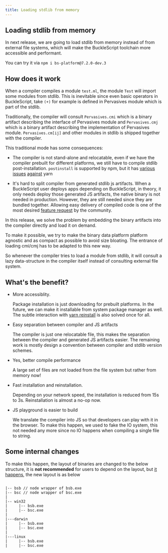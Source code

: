 ```yaml
---
title: Loading stdlib from memory
---
```


## Loading stdlib from memory

In next release, we are going to load stdlib from memory instead of from external file systems, which will make the BuckleScript toolchain more accessible and performant.

You can try it via `npm i bs-platform@7.2.0-dev.3`

## How does it work

When a compiler compiles a module `test.ml`, the module `Test` will import some modules from stdlib. This is inevitable since even basic operators in BuckleScript, take `(+)` for example is defined in Pervasives module which is part of the stdlib. 

Traditionally, the compiler will consult `Pervasives.cmi` which is a binary artifact describing the interface of Pervasives module and `Pervasives.cmj` which is a binary artifact describing the implementation of Pervasives module. `Pervasives.cm[ij]` and other modules in stdlib is shipped together with the compiler. 


This traditional mode has some consequences:

- The compiler is not stand-alone and relocatable, even if we have the compiler prebuilt for different platforms, we still have to compile stdlib post-installation. `postinstall` is supported by npm, but it has [various](https://github.com/BuckleScript/bucklescript/issues/3213) [issues](https://github.com/BuckleScript/bucklescript/issues/2799) [against](https://github.com/BuckleScript/bucklescript/issues/3254) yarn

- It's hard to split compiler from generated stdlib js artifacts. When a BuckleScript user deploys apps depending on BuckleScript, in theory, it only needs deploy those generated JS artifacts, the native binary is not needed in production. However, they are still needed since they are bundled together. Allowing easy delivery of compiled code is one of the most desired [feature request](https://github.com/BuckleScript/bucklescript/issues/2772) by the community.


In this release, we solve the problem by embedding the binary artifacts into the compiler directly and load it on demand. 

To make it possible, we try to make the binary data platform platform agnostic and as compact as possible to avoid size bloating. The entrance of loading cmi/cmj has to be adapted to this new way.

So whenever the compiler tries to load a module from stdlib, it will consult a lazy data-structure in the compiler itself instead of consulting external file system.

## What's the benefit?

- More accessiblity.
  
  Package installation is just downloading for prebuilt platforms. In the future, we can make it installable from system package manager as well. The subtle interaction with [yarn reinstall](https://github.com/BuckleScript/bucklescript/issues/2799) is also solved once for all.


- Easy separation between compiler and JS artifacts

    The compiler is just one relocatable file, this makes the separation between the compiler and generated JS artifacts easier. The remaining work is mostly design a convention between compiler and stdlib version schemes.

- Yes, better compile performance

    A large set of files are not loaded from the file system but rather from memory now!

- Fast installation and reinstallation.

    Depending on your network speed, the installation is reduced from 15s to 3s. Reinstallation is almost a no-op now.    
<!-- TODO: collect data points later -->

- JS playground is easier to build 
    
    We translate the compiler into JS so that developers can play with it in the browser.  To make this happen, we used to fake the IO system, this not needed any more since no IO happens when compiling a single file to string.


## Some internal changes

To make this happen, the layout of binaries are changed to the below structure, it is **not recommended** for users to depend on the layout, but [it happens](https://github.com/BuckleScript/bucklescript/pull/4170#issuecomment-586959464), the new layout is as below

```

|-- bsb // node wrapper of bsb.exe
|-- bsc // node wrapper of bsc.exe
|
|-- win32
|     |-- bsb.exe
|     |-- bsc.exe 
|
|---darwin
|     |-- bsb.exe
|     |-- bsc.exe
|
|---linux
|     |-- bsb.exe
|     |-- bsc.exe

```
